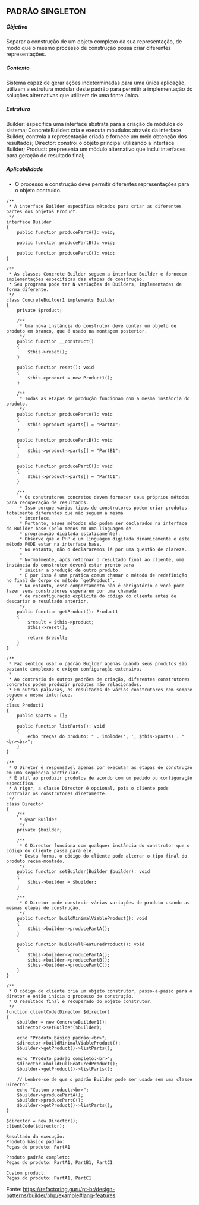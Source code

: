## PADRÃO SINGLETON

##### Objetivo
Separar a construção de um objeto complexo da sua representação, de modo que o mesmo processo de construção possa criar diferentes representações.

##### Contexto
Sistema capaz de gerar ações indeterminadas para uma única aplicação, utilizam a estrutura modular deste padrão para permitir a implementação do soluções alternativas que utilizem de uma fonte única.

##### Estrutura
Builder: especifica uma interface abstrata para a criação de módulos do sistema;
ConcreteBuilder: cria e executa móudulos através da interface Builder, controla a representação criada e fornece um meio obtenção dos resultados;
Director: constroi o objeto principal utilizando a interface Builder;
Product: prepresenta um módulo alternativo que inclui interfaces para geração do resultado final;

##### Aplicabilidade
- O processo e construção deve permitir diferentes representações para o objeto contruído.

~~~~
/**
 * A interface Builder especifica métodos para criar as diferentes partes dos objetos Product.
 */
interface Builder
{
    public function producePartA(): void;

    public function producePartB(): void;

    public function producePartC(): void;
}

/**
 * As classes Concrete Builder seguem a interface Builder e fornecem implementações específicas das etapas de construção.
 * Seu programa pode ter N variações de Builders, implementadas de forma diferente.
 */
class ConcreteBuilder1 implements Builder
{
    private $product;

    /**
     * Uma nova instância do construtor deve conter um objeto de produto em branco, que é usado na montagem posterior.
     */
    public function __construct()
    {
        $this->reset();
    }

    public function reset(): void
    {
        $this->product = new Product1();
    }

    /**
     * Todas as etapas de produção funcionam com a mesma instância do produto.
     */
    public function producePartA(): void
    {
        $this->product->parts[] = "PartA1";
    }

    public function producePartB(): void
    {
        $this->product->parts[] = "PartB1";
    }

    public function producePartC(): void
    {
        $this->product->parts[] = "PartC1";
    }

    /**
     * Os construtores concretos devem fornecer seus próprios métodos para recuperação de resultados.
     * Isso porque vários tipos de construtores podem criar produtos totalmente diferentes que não seguem a mesma
     * interface.
     * Portanto, esses métodos não podem ser declarados na interface do Builder base (pelo menos em uma linguagem de
     * programação digitada estaticamente).
     * Observe que o PHP é um linguagem digitada dinamicamente e este método PODE estar na interface base.
     * No entanto, não o declararemos lá por uma questão de clareza.
     *
     * Normalmente, após retornar o resultado final ao cliente, uma instância do construtor deverá estar pronto para
     * iniciar a produção de outro produto.
     * É por isso é uma prática comum chamar o método de redefinição no final do Corpo do método `getProduct`.
     * No entanto, esse comportamento não é obrigatório e você pode fazer seus construtores esperarem por uma chamada
     * de reconfiguração explícita do código do cliente antes de descartar o resultado anterior.
     */
    public function getProduct(): Product1
    {
        $result = $this->product;
        $this->reset();

        return $result;
    }
}

/**
 * Faz sentido usar o padrão Builder apenas quando seus produtos são bastante complexos e exigem configuração extensiva.
 *
 * Ao contrário de outros padrões de criação, diferentes construtores concretos podem produzir produtos não relacionados.
 * Em outras palavras, os resultados de vários construtores nem sempre seguem a mesma interface.
 */
class Product1
{
    public $parts = [];

    public function listParts(): void
    {
        echo "Peças do produto: " . implode(', ', $this->parts) . "<br><br>";
    }
}

/**
 * O Diretor é responsável apenas por executar as etapas de construção em uma sequência particular.
 * É útil ao produzir produtos de acordo com um pedido ou configuração específica.
 * A rigor, a classe Director é opcional, pois o cliente pode controlar os construtores diretamente.
 */
class Director
{
    /**
     * @var Builder
     */
    private $builder;

    /**
     * O Director funciona com qualquer instância do construtor que o código do cliente passa para ele.
     * Desta forma, o código do cliente pode alterar o tipo final do produto recém-montado.
     */
    public function setBuilder(Builder $builder): void
    {
        $this->builder = $builder;
    }

    /**
     * O Diretor pode construir várias variações de produto usando as mesmas etapas de construção.
     */
    public function buildMinimalViableProduct(): void
    {
        $this->builder->producePartA();
    }

    public function buildFullFeaturedProduct(): void
    {
        $this->builder->producePartA();
        $this->builder->producePartB();
        $this->builder->producePartC();
    }
}

/**
 * O código do cliente cria um objeto construtor, passo-a-passo para o diretor e então inicia o processo de construção.
 * O resultado final é recuperado do objeto construtor.
 */
function clientCode(Director $director)
{
    $builder = new ConcreteBuilder1();
    $director->setBuilder($builder);

    echo "Produto básico padrão:<br>";
    $director->buildMinimalViableProduct();
    $builder->getProduct()->listParts();

    echo "Produto padrão completo:<br>";
    $director->buildFullFeaturedProduct();
    $builder->getProduct()->listParts();

    // Lembre-se de que o padrão Builder pode ser usado sem uma classe Director.
    echo "Custom product:<br>";
    $builder->producePartA();
    $builder->producePartC();
    $builder->getProduct()->listParts();
}

$director = new Director();
clientCode($director);

Resultado da execução:
Produto básico padrão:
Peças do produto: PartA1

Produto padrão completo:
Peças do produto: PartA1, PartB1, PartC1

Custom product:
Peças do produto: PartA1, PartC1
~~~~

Fonte: https://refactoring.guru/pt-br/design-patterns/builder/php/example#lang-features
